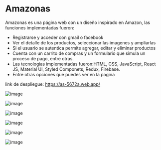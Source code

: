 # Amazonas
Amazonas es una página web con un diseño inspirado en Amazon, las funciones implementadas fueron:
- Registrarse y acceder con gmail o facebook
- Ver el detalle de los productos, seleccionar las imagenes y ampliarlas
- Si el usuario se autentica permite agregar, editar y eliminar productos
- Cuenta con un carrito de compras y un formulario que simula un proceso de pago, entre otras.
- Las tecnologias implementadas fueron:HTML, CSS, JavaScript, React JS, Material UI, Styled Componets, Redux, Firebase.
- Entre otras opciones que puedes ver en la pagina

link de despliegue: https://as-5672a.web.app/

![image](https://user-images.githubusercontent.com/89882027/151449184-60fdf455-0cb0-4ff8-a59b-36581eb1958d.png)

![image](https://user-images.githubusercontent.com/89882027/151449254-d7c4e3d1-72ff-49ca-a048-e7230b34d8d9.png)

![image](https://user-images.githubusercontent.com/89882027/151449343-53175360-247b-4725-9490-54b3a7ce9bbc.png)

![image](https://user-images.githubusercontent.com/89882027/151449363-c514b0ea-3c96-4540-a7b0-12f0e0bcf96a.png)

![image](https://user-images.githubusercontent.com/89882027/151449407-92cf9f36-adbb-48d6-bfbe-ef171bb1ad62.png)

![image](https://user-images.githubusercontent.com/89882027/151449450-cad06425-53db-40d0-b243-3d33a5cd08b9.png)


